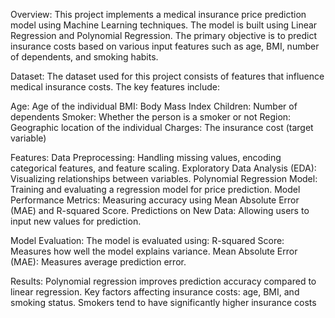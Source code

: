 
Overview:
This project implements a medical insurance price prediction model using Machine Learning techniques.
The model is built using Linear Regression and Polynomial Regression. The primary objective is to predict
insurance costs based on various input features such as age, BMI, number of dependents, and smoking habits.


Dataset:
The dataset used for this project consists of features that influence medical insurance costs. The key features include:

Age: Age of the individual
BMI: Body Mass Index
Children: Number of dependents
Smoker: Whether the person is a smoker or not
Region: Geographic location of the individual
Charges: The insurance cost (target variable)


Features:
Data Preprocessing: Handling missing values, encoding categorical features, and feature scaling.
Exploratory Data Analysis (EDA): Visualizing relationships between variables.
Polynomial Regression Model: Training and evaluating a regression model for price prediction.
Model Performance Metrics: Measuring accuracy using Mean Absolute Error (MAE) and R-squared Score.
Predictions on New Data: Allowing users to input new values for prediction.



Model Evaluation:
The model is evaluated using:
R-squared Score: Measures how well the model explains variance.
Mean Absolute Error (MAE): Measures average prediction error.


Results:
Polynomial regression improves prediction accuracy compared to linear regression.
Key factors affecting insurance costs: age, BMI, and smoking status.
Smokers tend to have significantly higher insurance costs
